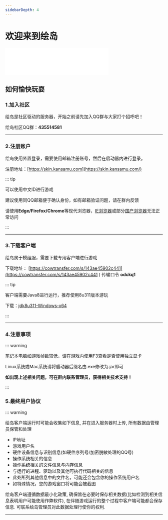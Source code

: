 ```yaml
---
sidebarDepth: 4
---
```


# 欢迎来到绘岛

<iframe frameborder="no" border="0" marginwidth="0" marginheight="0" width=330 height=86 src="//music.163.com/outchain/player?type=2&id=1341328661&auto=1&height=66"></iframe>

## 如何愉快玩耍

### 1.加入社区

绘岛是社区驱动的服务器，开始之前请先加入QQ群与大家打个招呼吧！

绘岛社区QQ群：**435514581**

------



### 2.注册账户

绘岛使用外置登录，需要使用邮箱注册账号，然后在启动器内进行登录。

注册地址：[https://skin.kansamu.com](https://skin.kansamu.com/)

::: tip

可以使用中文ID进行游戏

建议使用同QQ邮箱便于确认身份，如有邮箱验证问题，请在群内反馈

请使用**Edge/Firefox/Chrome**等现代浏览器，<u>IE浏览器</u>或部分<u>国产浏览器</u>无法正常访问

:::

------



### 3.下载客户端

绘岛属于模组服，需要下载专用客户端进行游戏

下载地址： [https://cowtransfer.com/s/143ae45902c441](https://cowtransfer.com/s/143ae45902c441 ) 传输口令 **odckq1** 

::: tip

客户端需要Java8进行运行，推荐使用8u311版本游玩

下载：[jdk8u311-Windows-x64](https://res.fastmirror.net/directlink/1/Java%20%E7%8E%AF%E5%A2%83/jdk-8u311-windows-x64.exe)

:::

------



### 4.注意事项

:::  warning

笔记本电脑如游戏帧数较低，请在游戏内使用F3查看是否使用独立显卡



Linux系统或Mac系统请将启动器后缀名由.exe修改为.jar即可



**如出现上述相关问题，可在群内联系管理员，获得相关技术支持！**

:::

### 5.最终用户协议

::: warning

绘岛客户端运行时可能会收集如下信息, 并在进入服务器时上传, 所有数据由管理员保管和处理
- IP地址
- 游戏用户名
- 硬件设备信息与识别信息(如硬件序列号/加密脱敏处理的QQ号)
- 操作系统相关的信息
- 操作系统相关的文件信息与内存信息
- 与运行的进程、驱动以及其他可执行代码相关的信息
- 此处所列其他信息中的文件名，可能还会包含你的操作系统用户名
- 如特殊情况，您的游戏窗口将可能会被截图

绘岛客户端遵循数据最小化政策, 确保旨在必要时保存相关数据(比如检测到相关信息表明用户可能使用作弊软件), 在伴随游戏运行的整个过程中客户端可能都会保存信息.
可联系绘岛管理员对此数据处理行使你的权利.

------

